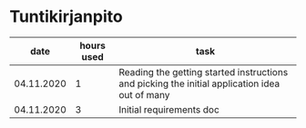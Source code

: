 # Tuntikirjanpito



|    date   | hours used | task                                     | 
|-----------|------------|------------------------------------------|
|04.11.2020 |     1      | Reading the getting started instructions and picking the initial application idea out of many |
|04.11.2020           | 3           | Initial requirements doc                             |



